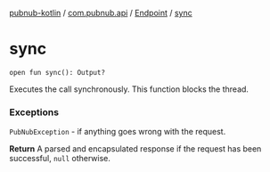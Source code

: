[pubnub-kotlin](../../index.md) / [com.pubnub.api](../index.md) / [Endpoint](index.md) / [sync](./sync.md)

# sync

`open fun sync(): Output?`

Executes the call synchronously. This function blocks the thread.

### Exceptions

`PubNubException` - if anything goes wrong with the request.

**Return**
A parsed and encapsulated response if the request has been successful, `null` otherwise.

